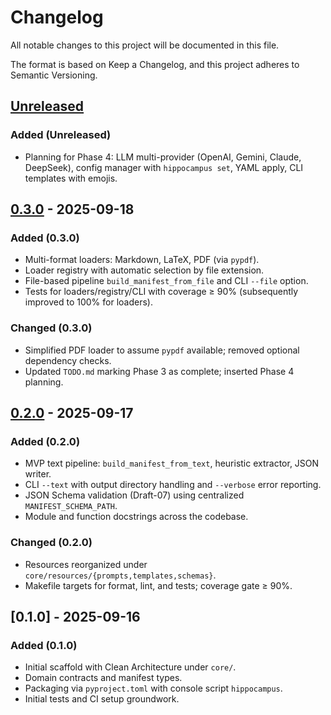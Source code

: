 # Changelog

All notable changes to this project will be documented in this file.

The format is based on Keep a Changelog, and this project adheres to Semantic Versioning.

## [Unreleased]

### Added (Unreleased)

- Planning for Phase 4: LLM multi-provider (OpenAI, Gemini, Claude, DeepSeek), config manager with `hippocampus set`, YAML apply, CLI templates with emojis.

## [0.3.0] - 2025-09-18

### Added (0.3.0)

- Multi-format loaders: Markdown, LaTeX, PDF (via `pypdf`).
- Loader registry with automatic selection by file extension.
- File-based pipeline `build_manifest_from_file` and CLI `--file` option.
- Tests for loaders/registry/CLI with coverage ≥ 90% (subsequently improved to 100% for loaders).

### Changed (0.3.0)

- Simplified PDF loader to assume `pypdf` available; removed optional dependency checks.
- Updated `TODO.md` marking Phase 3 as complete; inserted Phase 4 planning.

## [0.2.0] - 2025-09-17

### Added (0.2.0)

- MVP text pipeline: `build_manifest_from_text`, heuristic extractor, JSON writer.
- CLI `--text` with output directory handling and `--verbose` error reporting.
- JSON Schema validation (Draft-07) using centralized `MANIFEST_SCHEMA_PATH`.
- Module and function docstrings across the codebase.

### Changed (0.2.0)

- Resources reorganized under `core/resources/{prompts,templates,schemas}`.
- Makefile targets for format, lint, and tests; coverage gate ≥ 90%.

## [0.1.0] - 2025-09-16

### Added (0.1.0)

- Initial scaffold with Clean Architecture under `core/`.
- Domain contracts and manifest types.
- Packaging via `pyproject.toml` with console script `hippocampus`.
- Initial tests and CI setup groundwork.

[Unreleased]: https://example.com/compare/0.3.0...HEAD
[0.3.0]: https://example.com/compare/0.2.0...0.3.0
[0.2.0]: https://example.com/compare/0.1.0...0.2.0
